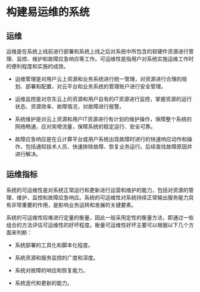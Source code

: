 # 构建易运维的系统


## 运维

运维是在系统上线前进行部署和系统上线之后对系统中所包含的软硬件资源进行管理、监控、维护和故障应急响应等工作。可运维性是指用户对系统实施运维工作时的便利程度和实施的成效。

- 运维管理是对用户云上资源和业务系统进行统一管理，对资源进行合理的规划、部署和配置，对云平台和业务系统的管理账户进行安全管理。

- 运维监控是对京东云上的资源和用户自有的IT资源进行监控，掌握资源的运行状态、资源效率、故障情况，对故障进行报警。

- 系统维护是对云上资源和用户IT资源进行有计划的维护操作，保障整个系统的网络畅通，应对突增流量，保障系统的稳定运行、安全可靠。

- 故障应急响应是在云计算平台或用户系统出现故障时进行的快速响应动作和操作，包括通知技术人员、快速排除故障、恢复业务运行。后续查找故障原因并进行解决。

## 运维指标

系统的可运维性是对系统正常运行和更新进行运营和维护的能力，包括对资源的管理、维护、监控和故障应急响应。系统的可运维性对系统持续正常输出服务能力具有非常重要的作用，是影响业务运转和发展的关键要素。

系统的可运维性较难进行定量的衡量，因此一般采用定性的衡量方法，即通过一些组合的方法评估可运维性的好坏程度。衡量可运维性好坏主要可以根据以下几个方面来判断：

- 系统部署的工具化和脚本化程度。

- 系统资源和服务监控的广度和深度。

- 系统对故障的响应和恢复能力。

- 系统迭代和更新的能力。
